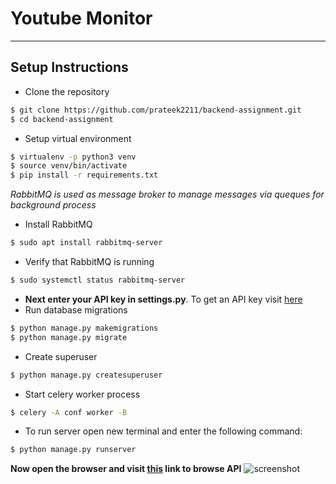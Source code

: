 # Youtube Monitor
---
## Setup Instructions
* Clone the repository
```bash
$ git clone https://github.com/prateek2211/backend-assignment.git
$ cd backend-assignment
```
* Setup virtual environment
```bash
$ virtualenv -p python3 venv
$ source venv/bin/activate
$ pip install -r requirements.txt
```
*RabbitMQ is used as message broker to manage messages via queques for background process*
* Install RabbitMQ
```bash
$ sudo apt install rabbitmq-server
```
* Verify that RabbitMQ is running
```bash
$ sudo systemctl status rabbitmq-server
```
* **Next enter your API key in settings.py**. To get an API key visit [here](https://console.developers.google.com/apis)
* Run database migrations
```bash
$ python manage.py makemigrations
$ python manage.py migrate
```
* Create superuser
```bash
$ python manage.py createsuperuser
```
* Start celery worker process
```bash
$ celery -A conf worker -B
```

* To run server open new terminal and enter the following command: 
```bash
$ python manage.py runserver
```
**Now open the browser and visit [this](http://127.0.0.1:8000/api/videos/) link to browse API**
![screenshot](https://user-images.githubusercontent.com/42961174/69479665-c9c60c80-0e25-11ea-81d9-426e67949bc2.png)
